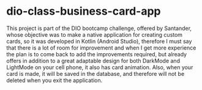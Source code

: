 # dio-class-business-card-app

This project is part of the DIO bootcamp challenge, offered by Santander, whose objective was to make a native application for creating custom cards, so it was developed in Kotlin (Android Studio), therefore I must say that there is a lot of room for improvement and when I get more experience the plan is to come back to add the improvements required, but already offers in addition to a great adaptable design for both DarkMode and LightMode on your cell phone, it also has card animation.   Also, when your card is made, it will be saved in the database, and therefore will not be deleted when you exit the application.
